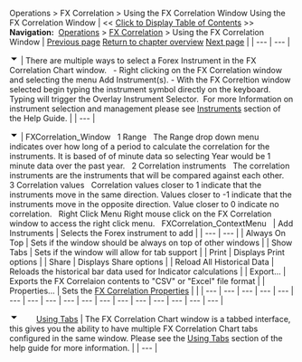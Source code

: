 ﻿
Operations \> FX Correlation \> Using the FX Correlation Window
Using the FX Correlation Window
| \<\< [Click to Display Table of Contents](using-the-fx-correlation-windo.md) \>\> **Navigation:**     [Operations](operations.md) \> [FX Correlation](fx-correlation.md) \> Using the FX Correlation Window | [Previous page](fx-correlation.md) [Return to chapter overview](fx-correlation.md) [Next page](fx-correlation-properties.md) |
| --- | --- |

![tog_minus](tog_minus.gif)
| There are multiple ways to select a Forex Instrument in the FX Correlation Chart window.   - Right clicking on the FX Correlation window and selecting the menu Add Instrument(s). - With the FX Correltion window selected begin typing the instrument symbol directly on the keyboard. Typing will trigger the Overlay Instrument Selector.  For more Information on instrument selection and management please see [Instruments](instruments.md) section of the Help Guide. |
| --- |

![tog_minus](tog_minus.gif)
| FXCorrelation_Window   1 Range   The Range drop down menu indicates over how long of a period to calculate the correlation for the instruments. It is based of of minute data so selecting Year would be 1 minute data over the past year.   2 Correlation instruments   The correlation instruments are the instruments that will be compared against each other.     3 Correlation values   Correlation values closer to 1 indicate that the instruments move in the same direction. Values closer to \-1 indicate that the instruments move in the opposite direction. Value closer to 0 indicate no correlation.   Right Click Menu Right mouse click on the FX Correlation window to access the right click menu.   FXCorrelation_ContextMenu     | Add Instruments | Selects the Forex instrument to add | | --- | --- | | Always On Top | Sets if the window should be always on top of other windows | | Show Tabs | Sets if the window will allow for tab support | | Print | Displays Print options | | Share | Displays Share options | | Reload All Historical Data | Reloads the historical bar data used for Indicator calculations | | Export... | Exports the FX Correlaion contents to "CSV" or "Excel" file format | | Properties... | Sets the [FX Correlation Properties](fx-correlation-properties.md) | |
| --- | --- | --- | --- | --- | --- | --- | --- | --- | --- | --- | --- | --- | --- | --- | --- | --- |

![tog_minus](tog_minus.gif)        [Using Tabs](javascript:HMToggle('toggle','UsingTabs','UsingTabs_ICON'))
| The FX Correlation Chart window is a tabbed interface, this gives you the ability to have multiple FX Correlation Chart tabs configured in the same window. Please see the [Using Tabs](using_tabs.md) section of the help guide for more information. |
| --- |


